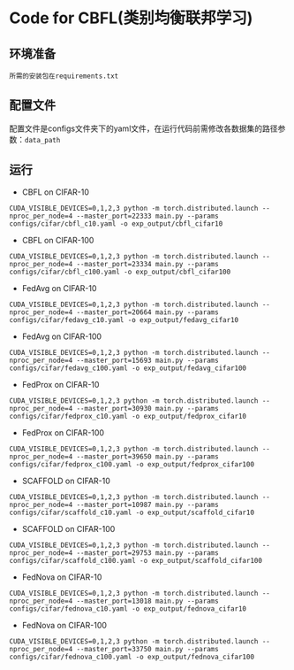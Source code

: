 # Code for CBFL(类别均衡联邦学习)

## 环境准备

```
所需的安装包在requirements.txt
```

## 配置文件

​		配置文件是configs文件夹下的yaml文件，在运行代码前需修改各数据集的路径参数：`data_path`

## 运行

- CBFL on CIFAR-10

```
CUDA_VISIBLE_DEVICES=0,1,2,3 python -m torch.distributed.launch --nproc_per_node=4 --master_port=22333 main.py --params configs/cifar/cbfl_c10.yaml -o exp_output/cbfl_cifar10
```

- CBFL on CIFAR-100

```
CUDA_VISIBLE_DEVICES=0,1,2,3 python -m torch.distributed.launch --nproc_per_node=4 --master_port=23334 main.py --params configs/cifar/cbfl_c100.yaml -o exp_output/cbfl_cifar100
```

- FedAvg on CIFAR-10

```
CUDA_VISIBLE_DEVICES=0,1,2,3 python -m torch.distributed.launch --nproc_per_node=4 --master_port=20664 main.py --params configs/cifar/fedavg_c10.yaml -o exp_output/fedavg_cifar10
```

- FedAvg on CIFAR-100


```
CUDA_VISIBLE_DEVICES=0,1,2,3 python -m torch.distributed.launch --nproc_per_node=4 --master_port=15693 main.py --params configs/cifar/fedavg_c100.yaml -o exp_output/fedavg_cifar100
```

- FedProx on CIFAR-10


```
CUDA_VISIBLE_DEVICES=0,1,2,3 python -m torch.distributed.launch --nproc_per_node=4 --master_port=30930 main.py --params configs/cifar/fedprox_c10.yaml -o exp_output/fedprox_cifar10
```

- FedProx on CIFAR-100


```
CUDA_VISIBLE_DEVICES=0,1,2,3 python -m torch.distributed.launch --nproc_per_node=4 --master_port=39650 main.py --params configs/cifar/fedprox_c100.yaml -o exp_output/fedprox_cifar100
```

- SCAFFOLD on CIFAR-10


```
CUDA_VISIBLE_DEVICES=0,1,2,3 python -m torch.distributed.launch --nproc_per_node=4 --master_port=10987 main.py --params configs/cifar/scaffold_c10.yaml -o exp_output/scaffold_cifar10
```

- SCAFFOLD on CIFAR-100


```
CUDA_VISIBLE_DEVICES=0,1,2,3 python -m torch.distributed.launch --nproc_per_node=4 --master_port=29753 main.py --params configs/cifar/scaffold_c100.yaml -o exp_output/scaffold_cifar100
```

- FedNova on CIFAR-10


```
CUDA_VISIBLE_DEVICES=0,1,2,3 python -m torch.distributed.launch --nproc_per_node=4 --master_port=13018 main.py --params configs/cifar/fednova_c10.yaml -o exp_output/fednova_cifar10
```

- FedNova on CIFAR-100


```
CUDA_VISIBLE_DEVICES=0,1,2,3 python -m torch.distributed.launch --nproc_per_node=4 --master_port=33750 main.py --params configs/cifar/fednova_c100.yaml -o exp_output/fednova_cifar100
```

